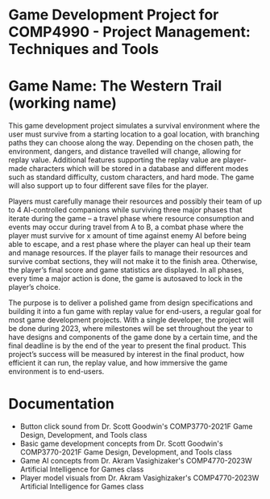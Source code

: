 # Game Development Project for COMP4990 - Project Management: Techniques and Tools

# Game Name: The Western Trail (working name)

This game development project simulates a survival environment where the user must survive from a starting 
location to a goal location, with branching paths they can choose along the way. Depending on the chosen path, the 
environment, dangers, and distance travelled will change, allowing for replay value. Additional features supporting 
the replay value are player-made characters which will be stored in a database and different modes such as standard 
difficulty, custom characters, and hard mode. The game will also support up to four different save files for the 
player.

Players must carefully manage their resources and possibly their team of up to 4 AI-controlled companions while 
surviving three major phases that iterate during the game – a travel phase where resource consumption and events 
may occur during travel from A to B, a combat phase where the player must survive for x amount of time against 
enemy AI before being able to escape, and a rest phase where the player can heal up their team and manage 
resources. If the player fails to manage their resources and survive combat sections, they will not make it to the 
finish area. Otherwise, the player’s final score and game statistics are displayed. In all phases, every time a major 
action is done, the game is autosaved to lock in the player’s choice.

The purpose is to deliver a polished game from design specifications and building it into a fun game with replay 
value for end-users, a regular goal for most game development projects. With a single developer, the project will be 
done during 2023, where milestones will be set throughout the year to have designs and components of the game 
done by a certain time, and the final deadline is by the end of the year to present the final product. This project’s 
success will be measured by interest in the final product, how efficient it can run, the replay value, and how 
immersive the game environment is to end-users.

# Documentation
* Button click sound from Dr. Scott Goodwin's COMP3770-2021F Game Design, Development, and Tools class
* Basic game development concepts from Dr. Scott Goodwin's COMP3770-2021F Game Design, Development, and Tools class
* Game AI concepts from Dr. Akram Vasighizaker's COMP4770-2023W Artificial Intelligence for Games class
* Player model visuals from Dr. Akram Vasighizaker's COMP4770-2023W Artificial Intelligence for Games class